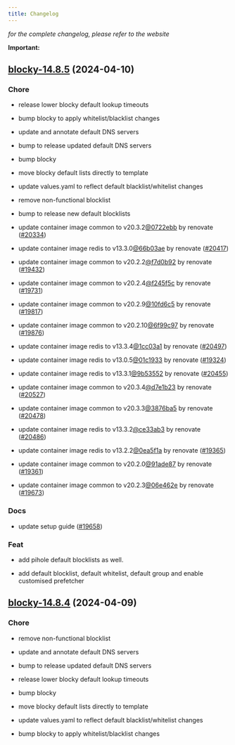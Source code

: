 ```yaml
---
title: Changelog
---
```



*for the complete changelog, please refer to the website*

**Important:**


## [blocky-14.8.5](https://github.com/truecharts/charts/compare/blocky-14.4.0...blocky-14.8.5) (2024-04-10)

### Chore



- release lower blocky default lookup timeouts

- bump blocky to apply whitelist/blacklist changes

- update and annotate default DNS servers

- bump to release updated default DNS servers

- bump blocky

- move blocky default lists directly to template

- update values.yaml to reflect default blacklist/whitelist changes

- remove non-functional blocklist

- bump to release new default blocklists

- update container image common to v20.3.2[@0722ebb](https://github.com/0722ebb) by renovate ([#20334](https://github.com/truecharts/charts/issues/20334))

- update container image redis to v13.3.0[@66b03ae](https://github.com/66b03ae) by renovate ([#20417](https://github.com/truecharts/charts/issues/20417))

- update container image common to v20.2.2[@f7d0b92](https://github.com/f7d0b92) by renovate ([#19432](https://github.com/truecharts/charts/issues/19432))

- update container image common to v20.2.4[@f245f5c](https://github.com/f245f5c) by renovate ([#19731](https://github.com/truecharts/charts/issues/19731))

- update container image common to v20.2.9[@10fd6c5](https://github.com/10fd6c5) by renovate ([#19817](https://github.com/truecharts/charts/issues/19817))

- update container image common to v20.2.10[@6f99c97](https://github.com/6f99c97) by renovate ([#19876](https://github.com/truecharts/charts/issues/19876))

- update container image redis to v13.3.4[@1cc03a1](https://github.com/1cc03a1) by renovate ([#20497](https://github.com/truecharts/charts/issues/20497))

- update container image redis to v13.0.5[@01c1933](https://github.com/01c1933) by renovate ([#19324](https://github.com/truecharts/charts/issues/19324))

- update container image redis to v13.3.1[@9b53552](https://github.com/9b53552) by renovate ([#20455](https://github.com/truecharts/charts/issues/20455))

- update container image common to v20.3.4[@d7e1b23](https://github.com/d7e1b23) by renovate ([#20527](https://github.com/truecharts/charts/issues/20527))

- update container image common to v20.3.3[@3876ba5](https://github.com/3876ba5) by renovate ([#20478](https://github.com/truecharts/charts/issues/20478))

- update container image redis to v13.3.2[@ce33ab3](https://github.com/ce33ab3) by renovate ([#20486](https://github.com/truecharts/charts/issues/20486))

- update container image redis to v13.2.2[@0ea5f1a](https://github.com/0ea5f1a) by renovate ([#19365](https://github.com/truecharts/charts/issues/19365))

- update container image common to v20.2.0[@91ade87](https://github.com/91ade87) by renovate ([#19361](https://github.com/truecharts/charts/issues/19361))

- update container image common to v20.2.3[@06e462e](https://github.com/06e462e) by renovate ([#19673](https://github.com/truecharts/charts/issues/19673))

### Docs



- update setup guide ([#19658](https://github.com/truecharts/charts/issues/19658))

### Feat



- add pihole default blocklists as well.

- add default blocklist, default whitelist, default group and enable customised prefetcher


## [blocky-14.8.4](https://github.com/truecharts/charts/compare/blocky-14.4.0...blocky-14.8.4) (2024-04-09)

### Chore



- remove non-functional blocklist

- update and annotate default DNS servers

- bump to release updated default DNS servers

- release lower blocky default lookup timeouts

- bump blocky

- move blocky default lists directly to template

- update values.yaml to reflect default blacklist/whitelist changes

- bump blocky to apply whitelist/blacklist changes